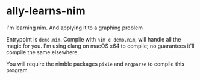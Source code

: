 # ally-learns-nim
I'm learning nim. And applying it to a graphing problem

Entrypoint is `demo.nim`. Compile with `nim c demo.nim`, will handle all the magic for you. I'm using clang on macOS x64 to compile; no guarantees it'll compile the same elsewhere.

You will require the nimble packages `pixie` and `argparse` to compile this program.
